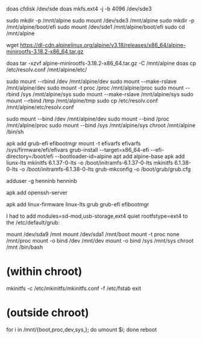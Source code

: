 doas cfdisk /dev/sde
doas mkfs.ext4 -j -b 4096 /dev/sde3

sudo mkdir -p /mnt/alpine
sudo mount /dev/sde3 /mnt/alpine
sudo mkdir -p /mnt/alpine/boot/efi
sudo mount /dev/sde1 /mnt/alpine/boot/efi
sudo cd /mnt/alpine

wget https://dl-cdn.alpinelinux.org/alpine/v3.18/releases/x86_64/alpine-minirootfs-3.18.2-x86_64.tar.gz

doas tar -xzvf alpine-minirootfs-3.18.2-x86_64.tar.gz -C /mnt/alpine
doas cp /etc/resolv.conf /mnt/alpine/etc/

sudo mount --rbind /dev /mnt/alpine/dev
sudo mount --make-rslave /mnt/alpine/dev
sudo mount -t proc /proc /mnt/alpine/proc
sudo mount --rbind /sys /mnt/alpine/sys
sudo mount --make-rslave /mnt/alpine/sys
sudo mount --rbind /tmp /mnt/alpine/tmp
sudo cp /etc/resolv.conf /mnt/alpine/etc/resolv.conf


sudo mount --bind /dev /mnt/alpine/dev
sudo mount --bind /proc /mnt/alpine/proc
sudo mount --bind /sys /mnt/alpine/sys
chroot /mnt/alpine /bin/sh


apk add grub-efi efibootmgr
mount -t efivarfs efivarfs /sys/firmware/efi/efivars
grub-install --target=x86_64-efi --efi-directory=/boot/efi --bootloader-id=alpine
apt add alpine-base
apk add liunx-lts
mkinitfs 6.1.37-0-lts -o /boot/initramfs-6.1.37-0-lts
mkinitfs 6.1.38-0-lts -o /boot/initramfs-6.1.38-0-lts
grub-mkconfig -o /boot/grub/grub.cfg

adduser -g henninb henninb

apk add openssh-server

apk add linux-firmware linux-lts grub grub-efi efibootmgr

I had to add modules=sd-mod,usb-storage,ext4 quiet rootfstype=ext4 to the /etc/default/grub:



mount /dev/sda9 /mnt
mount /dev/sda1 /mnt/boot
mount -t proc none /mnt/proc
mount -o bind /dev /mnt/dev
mount -o bind /sys /mnt/sys
chroot /mnt /bin/bash

# (within chroot)
mkinitfs -c /etc/mkinitfs/mkinitfs.conf -f /etc/fstab
exit

# (outside chroot)
for i in /mnt/{boot,proc,dev,sys,}; do umount $i; done
reboot
